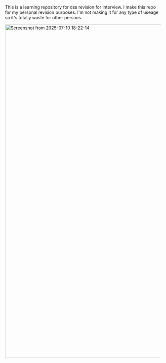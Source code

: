 This is a learning repository for dsa revision for interview.
I make this repo for my personal revision purposes.
I'm not making it for any type of useage so it's totally waste for other persons.

<img width="1920" height="1080" alt="Screenshot from 2025-07-10 18-22-14" src="https://github.com/user-attachments/assets/85a7cf5e-c065-4790-a00f-e583a608cb51" />

